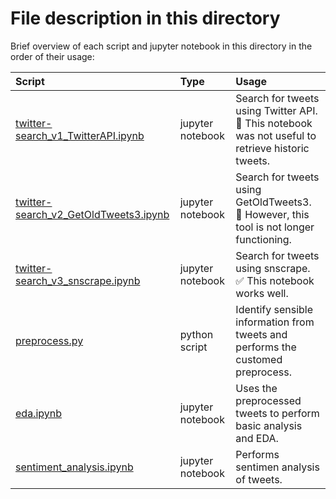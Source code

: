 # File description in this directory

Brief overview of each script and jupyter notebook in this directory in the order of their usage:

|Script | Type | Usage |
|:------|:-----|:------|
|[twitter-search_v1_TwitterAPI.ipynb](https://github.com/vcuspinera/Canada_response_covid/blob/master/src/twitter-search_v1_TwitterAPI.ipynb) | jupyter notebook |Search for tweets using Twitter API. 🚫 This notebook was not useful to retrieve historic tweets.|
|[twitter-search_v2_GetOldTweets3.ipynb](https://github.com/vcuspinera/Canada_response_covid/blob/master/src/twitter-search_v2_GetOldTweets3.ipynb) | jupyter notebook |Search for tweets using GetOldTweets3. 🚫 However, this tool is not longer functioning.|
|[twitter-search_v3_snscrape.ipynb](https://github.com/vcuspinera/Canada_response_covid/blob/master/src/twitter-search_v3_snscrape.ipynb) | jupyter notebook |Search for tweets using snscrape. ✅ This notebook works well.|
|[preprocess.py](https://github.com/vcuspinera/Canada_response_covid/blob/master/src/preprocess.py) | python script |Identify sensible information from tweets and performs the customed preprocess. |
|[eda.ipynb](https://github.com/vcuspinera/Canada_response_covid/blob/master/src/eda.ipynb) | jupyter notebook |Uses the preprocessed tweets to perform basic analysis and EDA. |
|[sentiment_analysis.ipynb](https://github.com/vcuspinera/Canada_response_covid/blob/master/src/sentiment_analysis.ipynb) |jupyter notebook |Performs sentimen analysis of tweets. |
